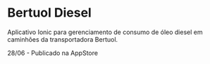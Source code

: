 # Bertuol Diesel
<p>Aplicativo Ionic para gerenciamento de consumo de óleo diesel em caminhões da transportadora Bertuol.</p>
<p>28/06 - Publicado na AppStore</p>
